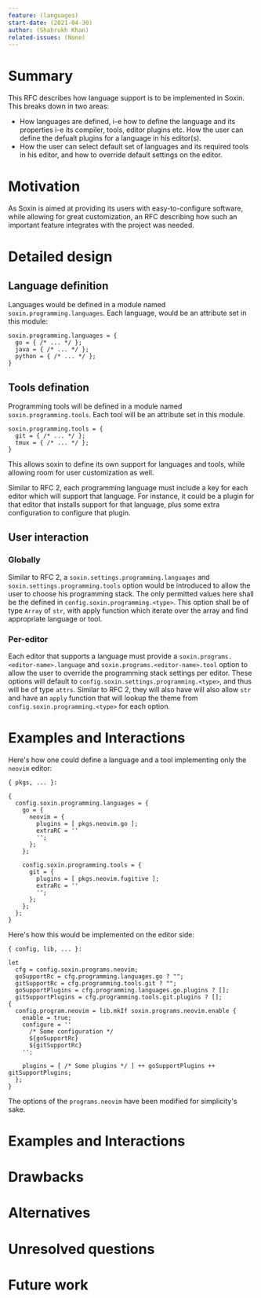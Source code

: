 ```yaml
---
feature: (languages)
start-date: (2021-04-30)
author: (Shahrukh Khan)
related-issues: (None)
---
```


# Summary
[summary]: #summary

This RFC describes how language support is to be implemented in Soxin. This
breaks down in two areas:

* How languages are defined, i-e how to define the language and its properties
  i-e its compiler, tools, editor plugins etc. How the user can define the
  defualt plugins for a language in his editor(s).
* How the user can select default set of languages and its required tools in
  his editor, and how to override default settings on the editor.

# Motivation
[motivation]: #motivation

As Soxin is aimed at providing its users with easy-to-configure software, while
allowing for great customization, an RFC describing how such an important
feature integrates with the project was needed.

# Detailed design
[design]: #detailed-design

## Language definition

Languages would be defined in a module named `soxin.programming.languages`.
Each language, would be an attribute set in this module:

```
soxin.programming.languages = {
  go = { /* ... */ };
  java = { /* ... */ };
  python = { /* ... */ };
}
```
## Tools defination

Programming tools will be defined in a module named `soxin.programming.tools`.
Each tool will be an attribute set in this module.

```
soxin.programming.tools = {
  git = { /* ... */ };
  tmux = { /* ... */ };
}
```
This allows soxin to define its own support for languages and tools, while
allowing room for user customization as well.

Similar to RFC 2, each programming language must include a key for each editor
which will support that language.  For instance, it could be a plugin for that
editor that installs support for that language, plus some extra configuration
to configure that plugin.

## User interaction

### Globally

Similar to RFC 2, a `soxin.settings.programming.languages` and
`soxin.settings.programming.tools` option would be introduced to allow the user
to choose his programming stack. The only permitted values here shall be the
defined in `config.soxin.programming.<type>`. This option shall be of type
`Array` of `str`, with apply function which iterate over the array and find
appropriate language or tool.

### Per-editor

Each editor that supports a language must provide a
`soxin.programs.<editor-name>.language` and `soxin.programs.<editor-name>.tool`
option to allow the user to override the programming stack settings per editor.
These options will default to `config.soxin.settings.programming.<type>`,
and thus will be of type `attrs`. Similar to RFC 2, they will also have will
also allow `str` and have an `apply` function that will lookup the theme
from `config.soxin.programming.<type>` for each option.

# Examples and Interactions
[examples-and-interactions]: #examples-and-interactions

Here's how one could define a language and a tool implementing only the `neovim`
editor:

```
{ pkgs, ... }:

{
  config.soxin.programming.languages = {
    go = {
      neovim = {
        plugins = [ pkgs.neovim.go ];
        extraRC = ''
        '';
      };
    };

    config.soxin.programming.tools = {
      git = {
        plugins = [ pkgs.neovim.fugitive ];
        extraRc = ''
        '';
      };
    };
  };
}
```

Here's how this would be implemented on the editor side:

```
{ config, lib, ... }:

let
  cfg = config.soxin.programs.neovim;
  goSupportRc = cfg.programming.languages.go ? "";
  gitSupportRc = cfg.programming.tools.git ? "";
  goSupportPlugins = cfg.programming.languages.go.plugins ? [];
  gitSupportPlugins = cfg.programming.tools.git.plugins ? [];
{
  config.program.neovim = lib.mkIf soxin.programs.neovim.enable {
    enable = true;
    configure = ''
      /* Some configuration */
      ${goSupportRc}
      ${gitSupportRc}
    '';

    plugins = [ /* Some plugins */ ] ++ goSupportPlugins ++ gitSupportPlugins;
  };
}
```

The options of the `programs.neovim` have been modified for simplicity's sake.


# Examples and Interactions
[examples-and-interactions]: #examples-and-interactions


# Drawbacks
[drawbacks]: #drawbacks


# Alternatives
[alternatives]: #alternatives


# Unresolved questions
[unresolved]: #unresolved-questions


# Future work
[future]: #future-work


